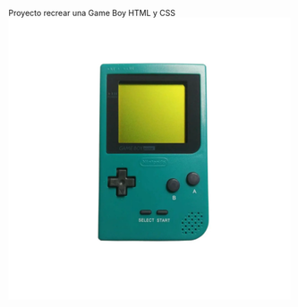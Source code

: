 Proyecto recrear una Game Boy HTML y CSS
![Game-Boy](./img/None_dbd1daa5-cf16-49b9-9387-52beee1a921d.jpg.webp)